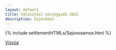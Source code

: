```yaml
---
layout: default
title: Választási névjegyzék 2022
description: Sajóvámos
---
```


{% include settlementHTMLs/Sajoovaamos.html %}

[Vissza](./)